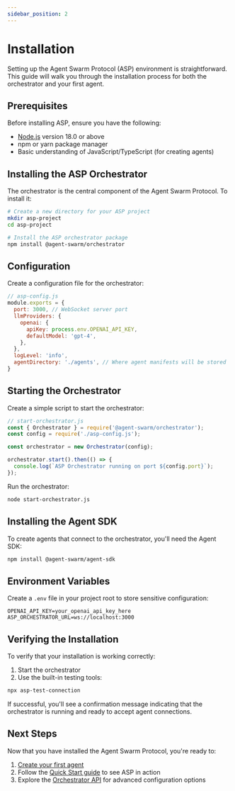 ```yaml
---
sidebar_position: 2
---
```


# Installation

Setting up the Agent Swarm Protocol (ASP) environment is straightforward. This guide will walk you through the installation process for both the orchestrator and your first agent.

## Prerequisites

Before installing ASP, ensure you have the following:

- [Node.js](https://nodejs.org/) version 18.0 or above
- npm or yarn package manager
- Basic understanding of JavaScript/TypeScript (for creating agents)

## Installing the ASP Orchestrator

The orchestrator is the central component of the Agent Swarm Protocol. To install it:

```bash
# Create a new directory for your ASP project
mkdir asp-project
cd asp-project

# Install the ASP orchestrator package
npm install @agent-swarm/orchestrator
```

## Configuration

Create a configuration file for the orchestrator:

```js
// asp-config.js
module.exports = {
  port: 3000, // WebSocket server port
  llmProviders: {
    openai: {
      apiKey: process.env.OPENAI_API_KEY,
      defaultModel: 'gpt-4',
    },
  },
  logLevel: 'info',
  agentDirectory: './agents', // Where agent manifests will be stored
}
```

## Starting the Orchestrator

Create a simple script to start the orchestrator:

```js
// start-orchestrator.js
const { Orchestrator } = require('@agent-swarm/orchestrator');
const config = require('./asp-config.js');

const orchestrator = new Orchestrator(config);

orchestrator.start().then(() => {
  console.log(`ASP Orchestrator running on port ${config.port}`);
});
```

Run the orchestrator:

```bash
node start-orchestrator.js
```

## Installing the Agent SDK

To create agents that connect to the orchestrator, you'll need the Agent SDK:

```bash
npm install @agent-swarm/agent-sdk
```

## Environment Variables

Create a `.env` file in your project root to store sensitive configuration:

```
OPENAI_API_KEY=your_openai_api_key_here
ASP_ORCHESTRATOR_URL=ws://localhost:3000
```

## Verifying the Installation

To verify that your installation is working correctly:

1. Start the orchestrator
2. Use the built-in testing tools:

```bash
npx asp-test-connection
```

If successful, you'll see a confirmation message indicating that the orchestrator is running and ready to accept agent connections.

## Next Steps

Now that you have installed the Agent Swarm Protocol, you're ready to:

1. [Create your first agent](./creating-agents)
2. Follow the [Quick Start guide](./quick-start) to see ASP in action
3. Explore the [Orchestrator API](./orchestrator-api) for advanced configuration options 